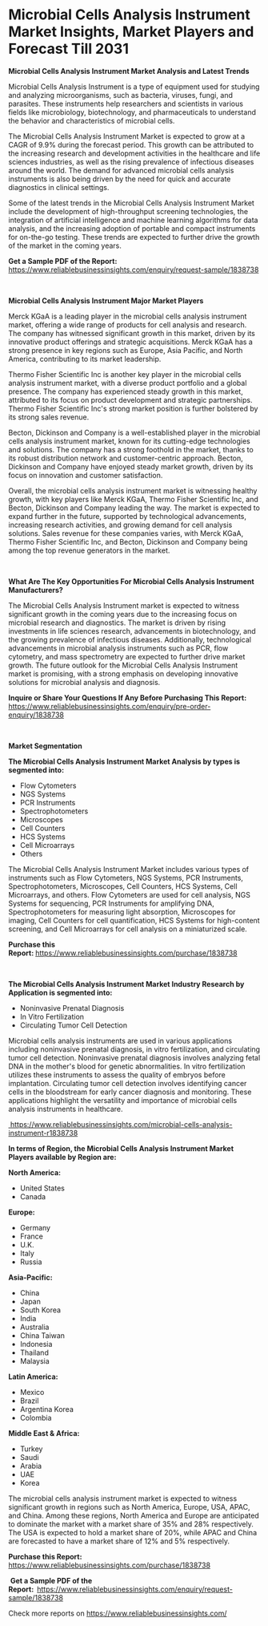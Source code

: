 <p><h1>Microbial Cells Analysis Instrument Market Insights, Market Players and Forecast Till 2031</h1></p><p><strong>Microbial Cells Analysis Instrument Market Analysis and Latest Trends</strong></p>
<p><p>Microbial Cells Analysis Instrument is a type of equipment used for studying and analyzing microorganisms, such as bacteria, viruses, fungi, and parasites. These instruments help researchers and scientists in various fields like microbiology, biotechnology, and pharmaceuticals to understand the behavior and characteristics of microbial cells.</p><p>The Microbial Cells Analysis Instrument Market is expected to grow at a CAGR of 9.9% during the forecast period. This growth can be attributed to the increasing research and development activities in the healthcare and life sciences industries, as well as the rising prevalence of infectious diseases around the world. The demand for advanced microbial cells analysis instruments is also being driven by the need for quick and accurate diagnostics in clinical settings.</p><p>Some of the latest trends in the Microbial Cells Analysis Instrument Market include the development of high-throughput screening technologies, the integration of artificial intelligence and machine learning algorithms for data analysis, and the increasing adoption of portable and compact instruments for on-the-go testing. These trends are expected to further drive the growth of the market in the coming years.</p></p>
<p><strong>Get a Sample PDF of the Report:&nbsp;</strong> <a href="https://www.reliablebusinessinsights.com/enquiry/request-sample/1838738">https://www.reliablebusinessinsights.com/enquiry/request-sample/1838738</a></p>
<p>&nbsp;</p>
<p><strong>Microbial Cells Analysis Instrument Major Market Players</strong></p>
<p><p>Merck KGaA is a leading player in the microbial cells analysis instrument market, offering a wide range of products for cell analysis and research. The company has witnessed significant growth in this market, driven by its innovative product offerings and strategic acquisitions. Merck KGaA has a strong presence in key regions such as Europe, Asia Pacific, and North America, contributing to its market leadership.</p><p>Thermo Fisher Scientific Inc is another key player in the microbial cells analysis instrument market, with a diverse product portfolio and a global presence. The company has experienced steady growth in this market, attributed to its focus on product development and strategic partnerships. Thermo Fisher Scientific Inc's strong market position is further bolstered by its strong sales revenue.</p><p>Becton, Dickinson and Company is a well-established player in the microbial cells analysis instrument market, known for its cutting-edge technologies and solutions. The company has a strong foothold in the market, thanks to its robust distribution network and customer-centric approach. Becton, Dickinson and Company have enjoyed steady market growth, driven by its focus on innovation and customer satisfaction.</p><p>Overall, the microbial cells analysis instrument market is witnessing healthy growth, with key players like Merck KGaA, Thermo Fisher Scientific Inc, and Becton, Dickinson and Company leading the way. The market is expected to expand further in the future, supported by technological advancements, increasing research activities, and growing demand for cell analysis solutions. Sales revenue for these companies varies, with Merck KGaA, Thermo Fisher Scientific Inc, and Becton, Dickinson and Company being among the top revenue generators in the market.</p></p>
<p>&nbsp;</p>
<p><strong>What Are The Key Opportunities For Microbial Cells Analysis Instrument Manufacturers?</strong></p>
<p><p>The Microbial Cells Analysis Instrument market is expected to witness significant growth in the coming years due to the increasing focus on microbial research and diagnostics. The market is driven by rising investments in life sciences research, advancements in biotechnology, and the growing prevalence of infectious diseases. Additionally, technological advancements in microbial analysis instruments such as PCR, flow cytometry, and mass spectrometry are expected to further drive market growth. The future outlook for the Microbial Cells Analysis Instrument market is promising, with a strong emphasis on developing innovative solutions for microbial analysis and diagnosis.</p></p>
<p><strong>Inquire or Share Your Questions If Any Before Purchasing This Report:</strong> <a href="https://www.reliablebusinessinsights.com/enquiry/pre-order-enquiry/1838738">https://www.reliablebusinessinsights.com/enquiry/pre-order-enquiry/1838738</a></p>
<p>&nbsp;</p>
<p><strong>Market Segmentation</strong></p>
<p><strong>The Microbial Cells Analysis Instrument Market Analysis by types is segmented into:</strong></p>
<p><ul><li>Flow Cytometers</li><li>NGS Systems</li><li>PCR Instruments</li><li>Spectrophotometers</li><li>Microscopes</li><li>Cell Counters</li><li>HCS Systems</li><li>Cell Microarrays</li><li>Others</li></ul></p>
<p><p>The Microbial Cells Analysis Instrument Market includes various types of instruments such as Flow Cytometers, NGS Systems, PCR Instruments, Spectrophotometers, Microscopes, Cell Counters, HCS Systems, Cell Microarrays, and others. Flow Cytometers are used for cell analysis, NGS Systems for sequencing, PCR Instruments for amplifying DNA, Spectrophotometers for measuring light absorption, Microscopes for imaging, Cell Counters for cell quantification, HCS Systems for high-content screening, and Cell Microarrays for cell analysis on a miniaturized scale.</p></p>
<p><strong>Purchase this Report:&nbsp;</strong><a href="https://www.reliablebusinessinsights.com/purchase/1838738">https://www.reliablebusinessinsights.com/purchase/1838738</a></p>
<p>&nbsp;</p>
<p><strong>The Microbial Cells Analysis Instrument Market Industry Research by Application is segmented into:</strong></p>
<p><ul><li>Noninvasive Prenatal Diagnosis</li><li>In Vitro Fertilization</li><li>Circulating Tumor Cell Detection</li></ul></p>
<p><p>Microbial cells analysis instruments are used in various applications including noninvasive prenatal diagnosis, in vitro fertilization, and circulating tumor cell detection. Noninvasive prenatal diagnosis involves analyzing fetal DNA in the mother's blood for genetic abnormalities. In vitro fertilization utilizes these instruments to assess the quality of embryos before implantation. Circulating tumor cell detection involves identifying cancer cells in the bloodstream for early cancer diagnosis and monitoring. These applications highlight the versatility and importance of microbial cells analysis instruments in healthcare.</p></p>
<p><a href="https://www.reliablebusinessinsights.com/microbial-cells-analysis-instrument-r1838738">&nbsp;https://www.reliablebusinessinsights.com/microbial-cells-analysis-instrument-r1838738</a></p>
<p><strong>In terms of Region, the Microbial Cells Analysis Instrument Market Players available by Region are:</strong></p>
<p>
    <p> <strong> North America: </strong>
        <ul>
            <li>United States</li>
            <li>Canada</li>
        </ul>
        </p> 
    <p> <strong> Europe: </strong>
        <ul>
            <li>Germany</li>
            <li>France</li>
            <li>U.K.</li>
            <li>Italy</li>
            <li>Russia</li>
        </ul>
        </p> 
    <p> <strong> Asia-Pacific: </strong>
        <ul>
            <li>China</li>
            <li>Japan</li>
            <li>South Korea</li>
            <li>India</li>
            <li>Australia</li>
            <li>China Taiwan</li>
            <li>Indonesia</li>
            <li>Thailand</li>
            <li>Malaysia</li>
        </ul>
        </p> 
    <p> <strong> Latin America: </strong>
        <ul>
            <li>Mexico</li>
            <li>Brazil</li>
            <li>Argentina Korea</li>
            <li>Colombia</li>
        </ul>
        </p> 
    <p> <strong> Middle East & Africa: </strong>
        <ul>
            <li>Turkey</li>
            <li>Saudi</li>
            <li>Arabia</li>
            <li>UAE</li>
            <li>Korea</li>
        </ul>
    </p>
    </p>
<p><p>The microbial cells analysis instrument market is expected to witness significant growth in regions such as North America, Europe, USA, APAC, and China. Among these regions, North America and Europe are anticipated to dominate the market with a market share of 35% and 28% respectively. The USA is expected to hold a market share of 20%, while APAC and China are forecasted to have a market share of 12% and 5% respectively.</p></p>
<p><strong>Purchase this Report: </strong><a href="https://www.reliablebusinessinsights.com/purchase/1838738">https://www.reliablebusinessinsights.com/purchase/1838738</a></p>
<p>&nbsp;<strong>Get a Sample PDF of the Report:&nbsp;&nbsp;</strong><a href="https://www.reliablebusinessinsights.com/enquiry/request-sample/1838738">https://www.reliablebusinessinsights.com/enquiry/request-sample/1838738</a></p>
<p><strong></strong></p>
<p>Check more reports on <a href="https://www.reliablebusinessinsights.com/">https://www.reliablebusinessinsights.com/</a></p>